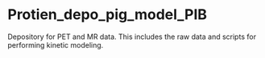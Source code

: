 # Protien_depo_pig_model_PIB
Depository for PET and MR data. This includes the raw data and scripts for performing kinetic modeling.
